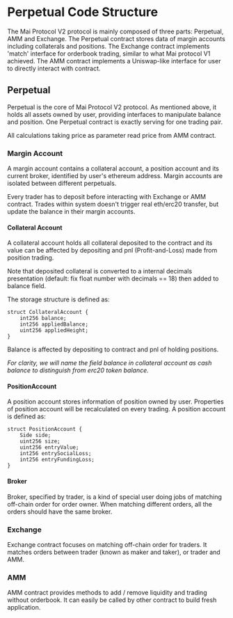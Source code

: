 # Perpetual Code Structure

The Mai Protocol V2 protocol is mainly composed of three parts: Perpetual, AMM and Exchange. The Perpetual contract stores data of margin accounts including collaterals and positions. The Exchange contract implements 'match' interface for orderbook trading, similar to what Mai protocol V1 achieved. The AMM contract implements a Uniswap-like interface for user to directly interact with contract.


## Perpetual

Perpetual is the core of Mai Protocol V2 protocol. As mentioned above, it holds all assets owned by user, providing interfaces to manipulate balance and position. One Perpetual contract is exactly serving for one trading pair.

All calculations taking price as parameter read price from AMM contract. 

### Margin Account

A margin account contains a collateral account, a position account and its current broker, identified by user's ethereum address. Margin accounts are isolated between different perpetuals.

Every trader has to deposit before interacting with Exchange or AMM contract. Trades within system doesn't trigger real eth/erc20 transfer, but update the balance in their margin accounts.

#### Collateral Account

A collateral account holds all collateral deposited to the contract and its value can be affected by depositing and pnl (Profit-and-Loss) made from position trading.

Note that deposited collateral is converted to a internal decimals presentation (default: fix float number with decimals == 18) then added to balance field.

The storage structure is defined as:

```solidity
struct CollateralAccount {
	int256 balance;
	int256 appliedBalance;
	uint256 appliedHeight;
}
```

Balance is affected by depositing to contract and pnl of holding positions.

*For clarity, we will name the field balance in collateral account as cash balance to distinguish from erc20 token balance.*

#### PositionAccount

A position account stores information of position owned by user. Properties of position account will be recalculated on every trading. A position account is defined as:

```solidity
struct PositionAccount {
    Side side;
    uint256 size;
    uint256 entryValue;
    int256 entrySocialLoss;
    int256 entryFundingLoss;
}
```

#### Broker

Broker, specified by trader, is a kind of special user doing jobs of matching off-chain order for order owner. When matching different orders, all the orders should have the same broker. 


### Exchange

Exchange contract focuses on matching off-chain order for traders. It matches orders between trader (known as maker and taker), or trader and AMM. 


### AMM

AMM contract provides methods to add / remove liquidity and trading without orderbook. It can easily be called by other contract to build fresh application.
